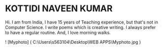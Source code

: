 # KOTTIDI NAVEEN KUMAR
Hi.  I am from India, I have 15 years of Teaching experience,
but that's not in Computer Science. I write poems which is
creative writing.  I always prefer to have a regular routine.
And, I love morning walks.

! [Myphoto] ( C:\Users\s563104\Desktop\WEB APPS\Myphoto.jpg )